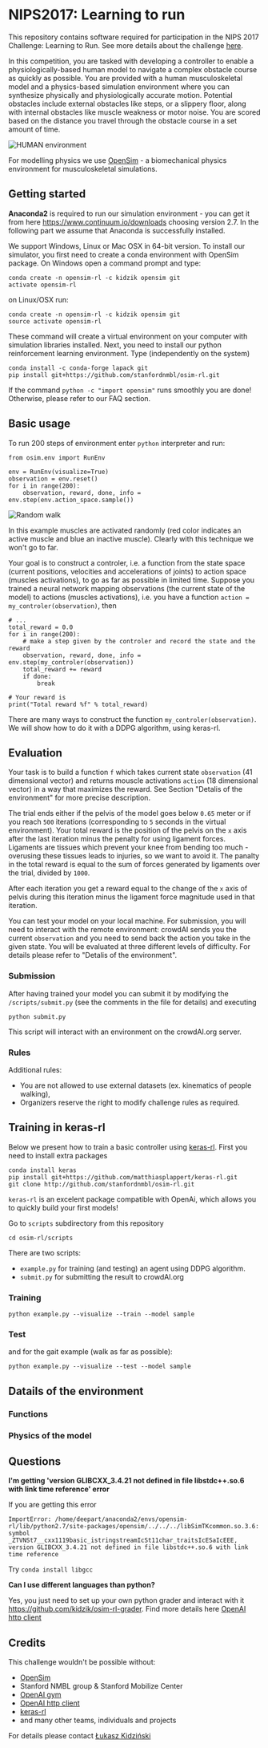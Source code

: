 # NIPS2017: Learning to run

This repository contains software required for participation in the NIPS 2017 Challenge: Learning to Run. See more details about the challenge [here](https://www.crowdai.org/challenges/nips-2017-learning-to-run).

In this competition, you are tasked with developing a controller to enable a physiologically-based human model to navigate a complex obstacle course as quickly as possible. You are provided with a human musculoskeletal model and a physics-based simulation environment where you can synthesize physically and physiologically accurate motion. Potential obstacles include external obstacles like steps, or a slippery floor, along with internal obstacles like muscle weakness or motor noise. You are scored based on the distance you travel through the obstacle course in a set amount of time.

![HUMAN environment](https://github.com/kidzik/osim-rl/blob/master/demo/training.gif)

For modelling physics we use [OpenSim](https://github.com/opensim-org/opensim-core) - a biomechanical physics environment for musculoskeletal simulations. 

## Getting started

**Anaconda2** is required to run our simulation environment - you can get it from here https://www.continuum.io/downloads choosing version 2.7. In the following part we assume that Anaconda is successfully installed.

We support Windows, Linux or Mac OSX in 64-bit version. To install our simulator, you first need to create a conda environment with OpenSim package. On Windows open a command prompt and type:
    
    conda create -n opensim-rl -c kidzik opensim git
    activate opensim-rl

on Linux/OSX run:

    conda create -n opensim-rl -c kidzik opensim git
    source activate opensim-rl

These command will create a virtual environment on your computer with simulation libraries installed. Next, you need to install our python reinforcement learning environment. Type (independently on the system)

    conda install -c conda-forge lapack git
    pip install git+https://github.com/stanfordnmbl/osim-rl.git

If the command `python -c "import opensim"` runs smoothly you are done! Otherwise, please refer to our FAQ section.

## Basic usage

To run 200 steps of environment enter `python` interpreter and run:

    from osim.env import RunEnv

    env = RunEnv(visualize=True)
    observation = env.reset()
    for i in range(200):
        observation, reward, done, info = env.step(env.action_space.sample())

![Random walk](https://github.com/stanfordnmbl/osim-rl/blob/master/demo/random.gif)

In this example muscles are activated randomly (red color indicates an active muscle and blue an inactive muscle). Clearly with this technique we won't go to far.

Your goal is to construct a controler, i.e. a function from the state space (current positions, velocities and accelerations of joints) to action space (muscles activations), to go as far as possible in limited time. Suppose you trained a neural network mapping observations (the current state of the model) to actions (muscles activations), i.e. you have a function `action = my_controler(observation)`, then 

    # ...
    total_reward = 0.0
    for i in range(200):
        # make a step given by the controler and record the state and the reward
        observation, reward, done, info = env.step(my_controler(observation)) 
        total_reward += reward
        if done:
            break
    
    # Your reward is
    print("Total reward %f" % total_reward)

There are many ways to construct the function `my_controler(observation)`. We will show how to do it with a DDPG algorithm, using keras-rl.

## Evaluation

Your task is to build a function `f` which takes current state `observation` (41 dimensional vector) and returns mouscle activations `action` (18 dimensional vector) in a way that maximizes the reward. See Section "Detalis of the environment" for more precise description.

The trial ends either if the pelvis of the model goes below `0.65` meter or if you reach `500` iterations (corresponding to `5` seconds in the virtual environment). Your total reward is the position of the pelvis on the `x` axis after the last iteration minus the penalty for using ligament forces. Ligaments are tissues which prevent your knee from bending too much - overusing these tissues leads to injuries, so we want to avoid it. The panalty in the total reward is equal to the sum of forces generated by ligaments over the trial, divided by `1000`.

After each iteration you get a reward equal to the change of the `x` axis of pelvis during this iteration minus the ligament force magnitude used in that iteration.

You can test your model on your local machine. For submission, you will need to interact with the remote environment: crowdAI sends you the current `observation` and you need to send back the action you take in the given state. You will be evaluated at three different levels of difficulty. For details please refer to "Detalis of the environment".

### Submission

After having trained your model you can submit it by modifying the `/scripts/submit.py` (see the comments in the file for details) and executing

    python submit.py

This script will interact with an environment on the crowdAI.org server.

### Rules

Additional rules:
* You are not allowed to use external datasets (ex. kinematics of people walking),
* Organizers reserve the right to modify challenge rules as required.

## Training in keras-rl

Below we present how to train a basic controller using [keras-rl](https://github.com/matthiasplappert/keras-rl). First you need to install extra packages

    conda install keras
    pip install git+https://github.com/matthiasplappert/keras-rl.git
    git clone http://github.com/stanfordnmbl/osim-rl.git
    
`keras-rl` is an excelent package compatible with OpenAi, which allows you to quickly build your first models!

Go to `scripts` subdirectory from this repository
    
    cd osim-rl/scripts

There are two scripts:
* `example.py` for training (and testing) an agent using DDPG algorithm. 
* `submit.py` for submitting the result to crowdAI.org

### Training

    python example.py --visualize --train --model sample
    
### Test

and for the gait example (walk as far as possible):

    python example.py --visualize --test --model sample
    
## Datails of the environment

### Functions

### Physics of the model

## Questions

**I'm getting 'version GLIBCXX_3.4.21 not defined in file libstdc++.so.6 with link time reference' error**

If you are getting this error

    ImportError: /home/deepart/anaconda2/envs/opensim-rl/lib/python2.7/site-packages/opensim/../../../libSimTKcommon.so.3.6: symbol _ZTVNSt7__cxx1119basic_istringstreamIcSt11char_traitsIcESaIcEEE, version GLIBCXX_3.4.21 not defined in file libstdc++.so.6 with link time reference
    
Try `conda install libgcc`

**Can I use different languages than python?**

Yes, you just need to set up your own python grader and interact with it
https://github.com/kidzik/osim-rl-grader. Find more details here [OpenAI http client](https://github.com/openai/gym-http-api)

## Credits

This challenge wouldn't be possible without:
* [OpenSim](https://github.com/opensim-org/opensim-core)
* Stanford NMBL group & Stanford Mobilize Center
* [OpenAI gym](https://gym.openai.com/)
* [OpenAI http client](https://github.com/openai/gym-http-api)
* [keras-rl](https://github.com/matthiasplappert/keras-rl)
* and many other teams, individuals and projects

For details please contact [Łukasz Kidziński](http://kidzinski.com/)
